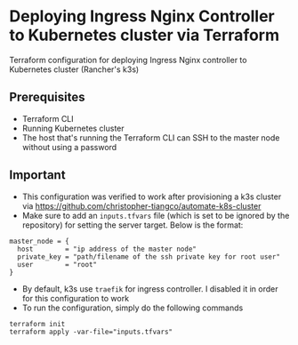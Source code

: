 # Deploying Ingress Nginx Controller to Kubernetes cluster via Terraform

Terraform configuration for deploying Ingress Nginx controller to Kubernetes cluster (Rancher's k3s)


## Prerequisites
- Terraform CLI
- Running Kubernetes cluster
- The host that's running the Terraform CLI can SSH to the master node without using a password

## Important
- This configuration was verified to work after provisioning a k3s cluster via https://github.com/christopher-tiangco/automate-k8s-cluster
- Make sure to add an `inputs.tfvars` file (which is set to be ignored by the repository) for setting the server target. Below is the format:
```
master_node = {
  host        = "ip address of the master node"
  private_key = "path/filename of the ssh private key for root user"
  user        = "root"
}
```

- By default, k3s use `traefik` for ingress controller. I disabled it in order for this configuration to work
- To run the configuration, simply do the following commands
```
terraform init
terraform apply -var-file="inputs.tfvars"
```
